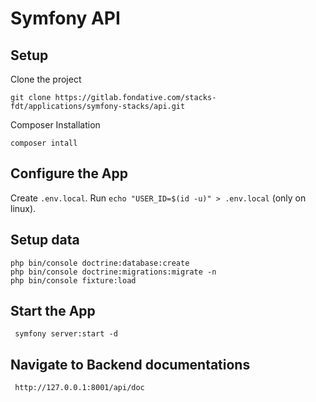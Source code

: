 # Symfony API

## Setup

Clone the project
```shell
git clone https://gitlab.fondative.com/stacks-fdt/applications/symfony-stacks/api.git
```
Composer Installation
```shell
composer intall
```
## Configure the App

Create `.env.local`.
Run `echo "USER_ID=$(id -u)" > .env.local` (only on linux).

## Setup data

```shell
php bin/console doctrine:database:create
php bin/console doctrine:migrations:migrate -n
php bin/console fixture:load
```

## Start the App

```shell
 symfony server:start -d
```
## Navigate to Backend documentations
```url
 http://127.0.0.1:8001/api/doc
```

